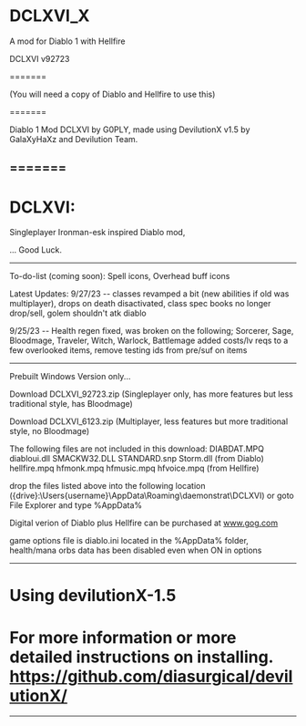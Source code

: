 # DCLXVI_X
A mod for Diablo 1 with Hellfire

DCLXVI v92723

=======

(You will need a copy of Diablo and Hellfire to use this)

=======

Diablo 1 Mod DCLXVI by G0PLY,
made using DevilutionX v1.5 by GalaXyHaXz and Devilution Team.

=======
--------------------------------------------------------------------------------------------------

DCLXVI: 
=======

Singleplayer Ironman-esk inspired Diablo mod,

... Good Luck.

--------------------------------------------------------------------------------------------------
To-do-list (coming soon): Spell icons, Overhead buff icons 

Latest Updates:
9/27/23 -- classes revamped a bit (new abilities if old was multiplayer), drops on death disactivated, class spec books no longer drop/sell, golem shouldn't atk diablo

9/25/23 -- Health regen fixed, was broken on the following; Sorcerer, Sage, Bloodmage, Traveler, Witch, Warlock, Battlemage
added costs/lv reqs to a few overlooked items, remove testing ids from pre/suf on items

--------------------------------------------------------------------------------------------------

Prebuilt Windows Version only...

Download DCLXVI_92723.zip (Singleplayer only, has more features but less traditional style, has Bloodmage)

Download DCLXVI_6123.zip (Multiplayer, less features but more traditional style, no Bloodmage)

The following files are not included in this download: 
DIABDAT.MPQ diabloui.dll SMACKW32.DLL STANDARD.snp Storm.dll (from Diablo)
hellfire.mpq hfmonk.mpq hfmusic.mpq hfvoice.mpq (from Hellfire)

drop the files listed above into the following location
({drive}:\Users\{username}\AppData\Roaming\daemonstrat\DCLXVI)
or goto File Explorer and type %AppData%

Digital verion of Diablo plus Hellfire can be purchased at www.gog.com

game options file is diablo.ini located in the %AppData% folder,
health/mana orbs data has been disabled even when ON in options

--------------------------------------------------------------------------------------------------

Using devilutionX-1.5
=======

For more information or more detailed instructions on installing. https://github.com/diasurgical/devilutionX/
=======
--------------------------------------------------------------------------------------------------
